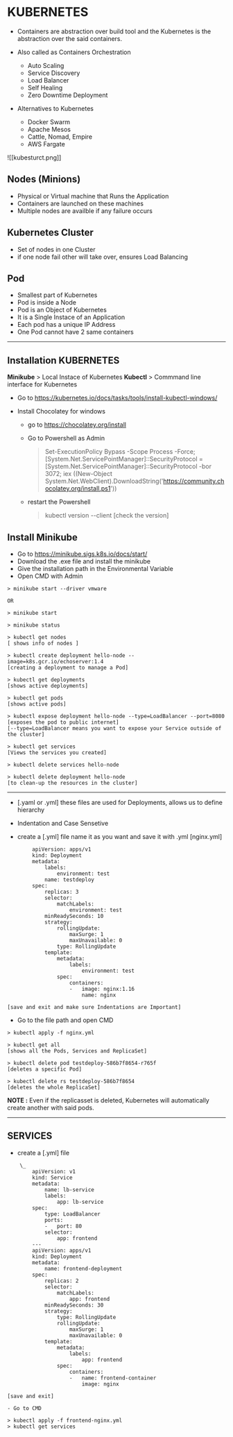 # KUBERNETES

- Containers are abstraction over build tool and the Kubernetes is the abstraction over the
	said containers.
- Also called as Containers Orchestration
	- Auto Scaling
	- Service Discovery
	- Load Balancer
	- Self Healing
	- Zero Downtime Deployment

- Alternatives to Kubernetes
	- Docker Swarm
	- Apache Mesos 
	- Cattle, Nomad, Empire
	- AWS Fargate

![[kubesturct.png]]

## Nodes (Minions)

- Physical or Virtual machine that Runs the Application
- Containers are launched on these machines
- Multiple nodes are availble if any failure occurs

## Kubernetes Cluster

- Set of nodes in one Cluster
- if one node fail other will take over, ensures Load Balancing

## Pod

- Smallest part of Kubernetes
- Pod is inside a Node
- Pod is an Object of Kubernetes
- It is a Single Instace of an Application
- Each pod has a unique IP Address
- One Pod cannot have 2 same containers

_______________________________________________________

## Installation KUBERNETES

**Minikube** > Local Instace of Kubernetes
**Kubectl**	> Commmand line interface for Kubernetes

- Go to https://kubernetes.io/docs/tasks/tools/install-kubectl-windows/

- Install Chocolatey for windows
	- go to https://chocolatey.org/install
	- Go to Powershell as Admin
		> Set-ExecutionPolicy Bypass -Scope Process -Force; [System.Net.ServicePointManager]::SecurityProtocol = [System.Net.ServicePointManager]::SecurityProtocol -bor 3072; iex ((New-Object System.Net.WebClient).DownloadString('https://community.chocolatey.org/install.ps1'))

	- restart the Powershell
		> kubectl version --client       [check the version]


## Install Minikube

- Go to https://minikube.sigs.k8s.io/docs/start/
- Download the .exe file and install the minikube
- Give the installation path in the Environmental Variable
- Open CMD with Admin

```
> minikube start --driver vmware

OR

> minikube start

> minikube status

> kubectl get nodes
[ shows info of nodes ]

> kubectl create deployment hello-node --image=k8s.gcr.io/echoserver:1.4
[creating a deployment to manage a Pod]

> kubectl get deployments
[shows active deployments]

> kubectl get pods
[shows active pods]

> kubectl expose deployment hello-node --type=LoadBalancer --port=8080
[exposes the pod to public internet]
[--type=LoadBalancer means you want to expose your Service outside of the cluster]

> kubectl get services
[Views the services you created]

> kubectl delete services hello-node

> kubectl delete deployment hello-node
[to clean-up the resources in the cluster]

```
____________________________________________________

- [.yaml or .yml] these files are used for Deployments, allows us to define hierarchy

- Indentation and Case Sensetive

- create a [.yml] file name it as you want and save it with .yml [nginx.yml]

```
		apiVersion: apps/v1
		kind: Deployment
		metadata:
		    labels:
		        environment: test
		    name: testdeploy
		spec:
		    replicas: 3
		    selector:
		        matchLabels:
		            environment: test
		    minReadySeconds: 10
		    strategy:
		        rollingUpdate:
		            maxSurge: 1
		            maxUnavailable: 0
		        type: RollingUpdate
		    template:
		        metadata:
		            labels:
		                environment: test
		        spec:
		            containers:
		            -   image: nginx:1.16
		                name: nginx

[save and exit and make sure Indentations are Important]
```


- Go to the file path and open CMD 

```
> kubectl apply -f nginx.yml

> kubectl get all 
[shows all the Pods, Services and ReplicaSet]

> kubectl delete pod testdeploy-586b7f8654-r765f
[deletes a specific Pod]

> kubectl delete rs testdeploy-586b7f8654
[deletes the whole ReplicaSet]
```

**NOTE :** Even if the replicasset is deleted, Kubernetes will automatically create another with said pods.

________________________________________________________

## SERVICES

- create a [.yml] file

```
	\_
		apiVersion: v1
		kind: Service
		metadata:
		    name: lb-service
		    labels:
		        app: lb-service
		spec:
		    type: LoadBalancer
		    ports:
		    -   port: 80
		    selector:
		        app: frontend
		---
		apiVersion: apps/v1
		kind: Deployment
		metadata:
		    name: frontend-deployment
		spec:
		    replicas: 2
		    selector:
		        matchLabels:
		            app: frontend
		    minReadySeconds: 30
		    strategy:
		        type: RollingUpdate
		        rollingUpdate:
		            maxSurge: 1
		            maxUnavailable: 0
		    template:
		        metadata:
		            labels:
		                app: frontend
		        spec:
		            containers:
		            -   name: frontend-container
		                image: nginx

[save and exit]

- Go to CMD 

> kubectl apply -f frontend-nginx.yml
> kubectl get services
```
